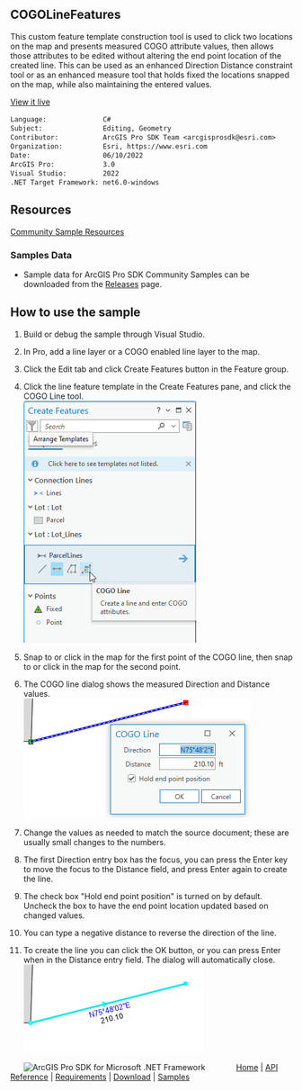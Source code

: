 ## COGOLineFeatures

<!-- TODO: Write a brief abstract explaining this sample -->
This custom feature template construction tool is used to click two locations on the map and presents measured COGO attribute values, then allows those attributes to be edited without altering the end point location of the created line. This can be used as an enhanced Direction Distance constraint tool or as an enhanced measure tool that holds fixed the locations snapped on the map, while also maintaining the entered values.  
  


<a href="https://pro.arcgis.com/en/pro-app/sdk/" target="_blank">View it live</a>

<!-- TODO: Fill this section below with metadata about this sample-->
```
Language:              C#
Subject:               Editing, Geometry
Contributor:           ArcGIS Pro SDK Team <arcgisprosdk@esri.com>
Organization:          Esri, https://www.esri.com
Date:                  06/10/2022
ArcGIS Pro:            3.0
Visual Studio:         2022
.NET Target Framework: net6.0-windows
```

## Resources

[Community Sample Resources](https://github.com/Esri/arcgis-pro-sdk-community-samples#resources)

### Samples Data

* Sample data for ArcGIS Pro SDK Community Samples can be downloaded from the [Releases](https://github.com/Esri/arcgis-pro-sdk-community-samples/releases) page.  

## How to use the sample
<!-- TODO: Explain how this sample can be used. To use images in this section, create the image file in your sample project's screenshots folder. Use relative url to link to this image using this syntax: ![My sample Image](FacePage/SampleImage.png) -->
1. Build or debug the sample through Visual Studio.    
1. In Pro, add a line layer or a COGO enabled line layer to the map.  
1. Click the Edit tab and click Create Features button in the Feature group.  
1. Click the line feature template in the Create Features pane, and click the COGO Line tool.    
![UI](Screenshots/Screen01.png)  
  
1. Snap to or click in the map for the first point of the COGO line, then snap to or click in the map for the second point.  
1. The COGO line dialog shows the measured Direction and Distance values.  
![UI](Screenshots/Screen02.png)    
  
1. Change the values as needed to match the source document; these are usually small changes to the numbers.  
1. The first Direction entry box has the focus, you can press the Enter key to move the focus to the Distance field, and press Enter again to create the line.  
1. The check box "Hold end point position" is turned on by default. Uncheck the box to have the end point location updated based on changed values.  
1. You can type a negative distance to reverse the direction of the line.  
1. To create the line you can click the OK button, or you can press Enter when in the Distance entry field. The dialog will automatically close.  
![UI](Screenshots/Screen03.png)  
  


<!-- End -->

&nbsp;&nbsp;&nbsp;&nbsp;&nbsp;&nbsp;<img src="https://esri.github.io/arcgis-pro-sdk/images/ArcGISPro.png"  alt="ArcGIS Pro SDK for Microsoft .NET Framework" height = "20" width = "20" align="top"  >
&nbsp;&nbsp;&nbsp;&nbsp;&nbsp;&nbsp;&nbsp;&nbsp;&nbsp;&nbsp;&nbsp;&nbsp;
[Home](https://github.com/Esri/arcgis-pro-sdk/wiki) | <a href="https://pro.arcgis.com/en/pro-app/latest/sdk/api-reference" target="_blank">API Reference</a> | [Requirements](https://github.com/Esri/arcgis-pro-sdk/wiki#requirements) | [Download](https://github.com/Esri/arcgis-pro-sdk/wiki#installing-arcgis-pro-sdk-for-net) | <a href="https://github.com/esri/arcgis-pro-sdk-community-samples" target="_blank">Samples</a>
